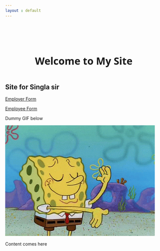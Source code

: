 ```yaml
---
layout : default
---
```


<!--[if lt IE 7]>      <html class="no-js lt-ie9 lt-ie8 lt-ie7"> <![endif]-->
<!--[if IE 7]>         <html class="no-js lt-ie9 lt-ie8"> <![endif]-->
<!--[if IE 8]>         <html class="no-js lt-ie9"> <![endif]-->
<!--[if gt IE 8]><!--> <html class="no-js"> <!--<![endif]-->
<head>
<meta charset="utf-8">
<meta http-equiv="X-UA-Compatible" content="IE=edge,chrome=1">

<title>Site for Singla Sir</title>

<!--iOS -->
<meta name="viewport" content="width=device-width, initial-scale=1.0">


<!-- Place favicon.ico and apple-touch-icon.png in the root directory -->

<link rel="stylesheet" href="css/normalize.css">
<link rel="stylesheet" href="css/main.css">
<script src="js/vendor/modernizr-2.6.2.min.js"></script>

<style type="text/css">

.entry-title
{
	height: 100%;
	/* The html and body elements cannot have any padding or margin. */
	margin: 0;
	font-size: 14px;
	font-family: 'Open Sans', sans-serif;
	font-size: 32px;
	margin-bottom: 3px;
}

.entry-header
{
	text-align: center;
	margin: 0 auto 50px auto;
	width: 80%;
        max-width: 978px;
	position: relative;
	z-index: 10001;
}

#demo-content
{
	padding-top: 100px;
}

</style>

</head>

<body class="demo">

<!--[if lt IE 7]>
<p class="chromeframe">You are using an <strong>outdated</strong> browser. Please <a href="http://browsehappy.com/">upgrade your browser</a> or <a href="http://www.google.com/chromeframe/?redirect=true">activate Google Chrome Frame</a> to improve your experience.</p>
<![endif]-->

<!-- Demo content -->

<div id="demo-content">

<header class="entry-header">

<h1 class="entry-title">Welcome to My Site</h1>

</header>

<div id="loader-wrapper">
<div id="loader"></div>

<div class="loader-section section-left"></div>
<div class="loader-section section-right"></div>

</div>

<div id="content" markdown="1">

## Site for Singla sir

[Employer Form](https://goo.gl/forms/USKwN4lJoKBIawTo2)

[Employee Form](https://goo.gl/forms/Ii9ndq99mcpcFnJt2)

Dummy GIF below

<img src = "image/image.gif" alt = "Dummy Gif">

Content comes here

</div>

</div>

<!-- /Demo content -->

<script>window.jQuery || document.write('<script src="js/vendor/jquery-1.9.1.min.js"><\/script>')</script>
<script src="js/main.js"></script>

</body>
